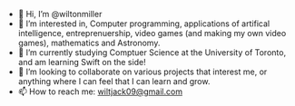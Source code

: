 - 👋 Hi, I’m @wiltonmiller
- 👀 I’m interested in, Computer programming, applications of artifical intelligence, entreprenuership, video games (and making my own video games), mathematics and Astronomy. 
- 🌱 I’m currently studying Comptuer Science at the University of Toronto, and am learning Swift on the side!
- 💞️ I’m looking to collaborate on various projects that interest me, or anything where I can feel that I can learn and grow. 
- 📫 How to reach me: wiltjack09@gmail.com

<!---
wiltonmiller/wiltonmiller is a ✨ special ✨ repository because its `README.md` (this file) appears on your GitHub profile.
You can click the Preview link to take a look at your changes.
--->
